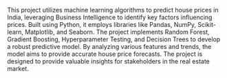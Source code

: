 This project utilizes machine learning algorithms to predict house prices in India, leveraging Business Intelligence to identify key factors influencing prices. 
Built using Python, it employs libraries like Pandas, NumPy, Scikit-learn, Matplotlib, and Seaborn. 
The project implements Random Forest, Gradient Boosting, Hyperparameter Testing, and Decision Trees to develop a robust predictive model.
By analyzing various features and trends, the model aims to provide accurate house price forecasts. 
The project is designed to provide valuable insights for stakeholders in the real estate market.
